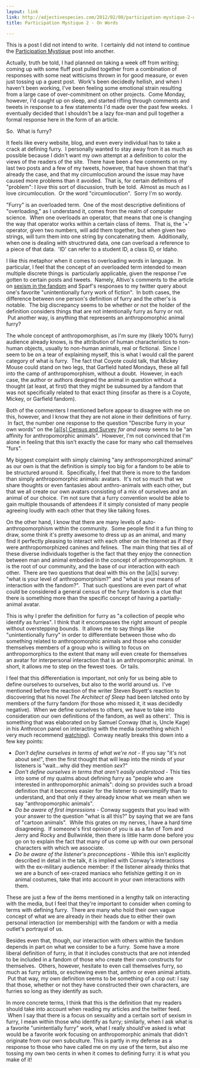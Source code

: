 ```yaml
---
layout: link
link: http://adjectivespecies.com/2012/02/08/participation-mystique-2-on-words/
title: Participation Mystique 2 - On Words

---
```


This is a post I did not intend to write.  I certainly did not intend to
continue the [Participation
Mystique](http://adjectivespecies.com/2012/01/25/participation-mystique/) post
into another.

Actually, truth be told, I had planned on taking a week off from writing; coming
up with some fluff post pulled together from a combination of responses with
some neat witticisms thrown in for good measure, or even just tossing up a guest
post.  Work's been decidedly hellish, and when I haven't been working, I've been
feeling some emotional strain resulting from a large case of over-commitment on
other projects.  Come Monday, however, I'd caught up on sleep, and started
rifling through comments and tweets in response to a few statements I'd made
over the past few weeks.  I eventually decided that I shouldn't be a lazy
fox-man and pull together a formal response here in the form of an article.

So.  What is furry?<!--more-->

It feels like every website, blog, and even every individual has to take a crack
at defining furry.  I personally wanted to stay away from it as much as possible
because I didn't want my own attempt at a definition to color the views of the
readers of the site.  There have been a few comments on my last two posts and a
few of my tweets, however, that have shown that that's already the case, and
that my circumlocution around the issue may have caused more problems than it
avoided.  That is, for certain definitions of "problem": I *love* this
sort of discussion, truth be told.  Almost as much as I love circumlocution.  Or
the word "circumlocution".  Sorry I'm so wordy.

"Furry" is an overloaded term.  One of the most descriptive definitions of
"overloading," as I understand it, comes from the realm of computer science.
 When one overloads an operator, that means that one is changing the way that
operator works within a certain class of items.  That is, the '+' operator,
given two numbers, will add them together, but when given two strings, will turn
them into one string by concatenating them.  Additionally, when one is dealing
with structrured data, one can overload a reference to a piece of that data.
 'ID' can refer to a student ID, a class ID, or Idaho.

I like this metaphor when it comes to overloading words in language.  In
particular, I feel that the concept of an overloaded term intended to mean
multiple discrete things is  particularly applicable, given the response I've
gotten to certain posts and tweets.  Namely, Altivo's comments to the article on
[sexism in the
fandom](http://adjectivespecies.com/2012/02/01/eighty-twenty/) and Sparf's
responses to my twitter query about one's favorite "unintentionally furry work
of fiction".  In both cases, the difference between one person's definition of
furry and the other's is notable.  The big discrepancy seems to be whether or
not the holder of the definition considers things that are not intentionally
furry as furry or not.  Put another way, is anything that represents an
anthropomorphic animal furry?

The whole concept of anthropomorphism, as I'm sure my (likely 100% furry)
audience already knows, is the attribution of human characteristics to non-human
objects, usually to non-human animals, real or fictional.  Since I seem to be on
a tear of explaining myself, this is what I would call the parent category of
what is furry.  The fact that Coyote could talk, that Mickey Mouse could stand
on two legs, that Garfield hated Mondays, these all fall into the camp of
anthropomorphism, without a doubt.  However, in each case, the author or authors
designed the animal in question without a thought (at least, at first) that they
might be subsumed by a fandom that was not specifically related to that exact
thing (insofar as there is a Coyote, Mickey, or Garfield fandom).

Both of the commenters I mentioned before appear to disagree with me on this,
however, and I know that they are not alone in their definitions of furry.  In
fact, the number one response to the question "Describe furry in your own words"
on the [\[a\]\[s\] Census and
Survey](http://survey.adjectivespecies.com/2012) *far and away* seems to be "an
affinity for anthropomorphic animals".  However, I'm not convinced that I'm
alone in feeling that this isn't exactly the case for many who call themselves
"furs".

My biggest complaint with simply claiming "any anthropomorphized animal" as our
own is that the definition is simply too big for a fandom to be able to be
structured around it.  Specifically, I feel that there is more to the fandom
than simply anthropomorphic animals: avatars.  It's not so much that we share
thoughts or even fantasies about anthro-animals with each other, but that we all
create our own avatars consisting of a mix of ourselves and an animal of our
choice.  I'm not sure that a furry convention would be able to gain multiple
thousands of attendees if it simply consisted of many people agreeing loudly
with each other that they like talking foxes.

On the other hand, I know that there are many levels of auto-anthropomorphism
within the community.  Some people find it a fun thing to draw, some think it's
pretty awesome to dress up as an animal, and many find it perfectly pleasing to
interact with each other on the Internet as if they were anthropomorphized
canines and felines.  The main thing that ties all of these diverse individuals
together is the fact that they enjoy the connection between man and animal
embodied in the concept of anthropomorphism.  It is the root of our community,
and the base of our interaction with each other.  There are two questions that
deal with this on the \[a\]\[s\] survey: "what is your level of
anthropomorphism?" and "what is your means of interaction with the fandom?".
 That such questions are even part of what could be considered a general census
of the furry fandom is a clue that there is something more than the specific
concept of having a partially-animal avatar.

This is why I prefer the definition for furry as "a collection of people who
identify as furries". I think that it encompasses the right amount of people
without overstepping bounds.  It allows me to say things like "unintentionally
furry" in order to differentiate between those who do something related to
anthropomorphic animals and those who consider themselves members of a group who
is willing to focus on anthropomorphics to the extent that many will even create
for themselves an avatar for interpersonal interaction that is an
anthropomorphic animal.  In short, it allows me to step on the fewest toes.  Or
tails.

I feel that this differentiation is important, not only for us being able to
define ourselves to ourselves, but also to the world around us.  I've mentioned
before the reaction of the writer Steven Boyett's reaction to discovering that
his novel *The Architect of Sleep* had been latched onto by members of
the furry fandom (for those who missed it, it was decidedly negative).  When we
define ourselves to others, we have to take into consideration our own
definitions of the fandom, as well as others'.  This is something that was
elaborated on by Samuel Conway (that is, Uncle Kage) in his Anthrocon panel on
interacting with the media (something which I very much recommend
[watching](http://www.furrynewsnetwork.com/2011/07/uncle-kage-presents-furries-media-panel-ac2011/)).
 Conway neatly breaks this down into a few key points:

* *Don't define ourselves in terms of what we're not* - If you say "it's not about sex!", then the first thought that will leap into the minds of your listeners is "wait...why did they mention *sex*?"
* *Don't define ourselves in terms that aren't easily understood* - This ties into some of my qualms about defining furry as "people who are interested in anthropomorphic animals": doing so provides such a broad definition that it becomes easier for the listener to oversimplify than to understand, and that only if they already know what we mean when we say "anthropomorphic animals".
* *Do be aware of first impressions* - Conway suggests that you lead with your answer to the question "what is all this?" by saying that we are fans of "cartoon animals".  While this grates on my nerves, I have a hard time disagreeing.  If someone's first opinion of you is as a fan of Tom and Jerry and Rocky and Bullwinkle, then there is little harm done before you go on to explain the fact that many of us come up with our own personal characters with which we associate.
* *Do be aware of the listener's preconceptions* - While this isn't explicitly described in detail in the talk, it is implied with Conway's interactions with the ex-military audience member: if the listener already thinks that we are a bunch of sex-crazed maniacs who fetishize getting it on in animal costumes, take that into account in your own interactions with them.

These are just a few of the items mentioned in a lengthy talk on interacting
with the media, but I feel that they're important to consider when coming to
terms with defining furry.  There are many who hold their own vague concept of
what we are already in their heads due to either their own personal interaction
(or membership) with the fandom or with a media outlet's portrayal of us.

Besides even that, though, our interaction with others within the fandom depends
in part on what we consider to be a furry.  Some have a more liberal definition
of furry, in that it includes constructs that are not intended to be included in
a fandom of those who create their own constructs for themselves.  Others,
however, hesitate to even call themselves furry, so much as furry artists, or
eschewing even that, anthro or even animal artists.  Put that way, my own
definition seems to be something of a cop out: I say that those, whether or not
they have constructed their own characters, are furries so long as they identify
as such.

In more concrete terms, I think that this is the definition that my readers
should take into account when reading my articles and the twitter feed.  When I
say that there is a focus on sexuality and a certain sort of sexism in furry, I
mean within those who identify as furry; similarly, when I ask what is a
favorite "unintentially furry" work, what I really should've asked is what would
be a favorite work focusing on anthropomorphic animals that didn't originate
from our own subculture. This is partly in my defense as a response to those who
have called me on my use of the term, but also me tossing my own two cents in
when it comes to defining furry: it is what you make of it!
